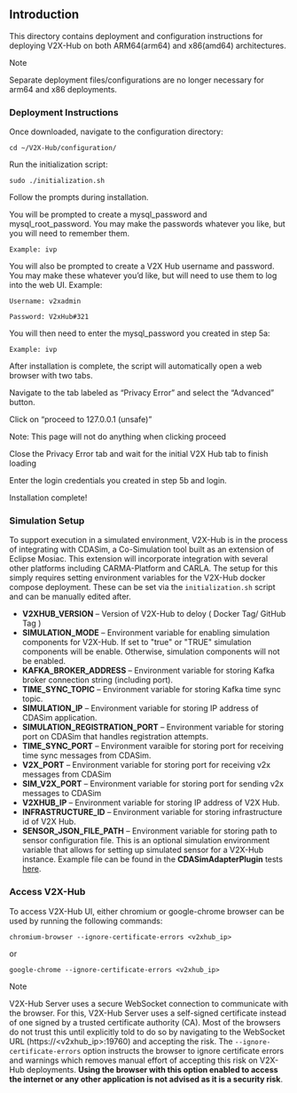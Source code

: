 ## Introduction
This directory contains deployment and configuration instructions for deploying V2X-Hub on both ARM64(arm64) and x86(amd64) architectures.

> [!NOTE]
> Separate deployment files/configurations are no longer necessary for arm64 and x86 deployments.

### Deployment Instructions
Once downloaded, navigate to the configuration directory:
```
cd ~/V2X-Hub/configuration/
```
Run the initialization script:
```
sudo ./initialization.sh
```
Follow the prompts during installation.

You will be prompted to create a mysql_password and mysql_root_password. You may make the passwords whatever you like, but you will need to remember them.
```
Example: ivp
```
You will also be prompted to create a V2X Hub username and password. You may make these whatever you’d like, but will need to use them to log into the web UI. Example:
```
Username: v2xadmin

Password: V2xHub#321
```
You will then need to enter the mysql_password you created in step 5a:
```
Example: ivp
```
After installation is complete, the script will automatically open a web browser with two tabs.

Navigate to the tab labeled as “Privacy Error” and select the “Advanced” button.

Click on “proceed to 127.0.0.1 (unsafe)”

Note: This page will not do anything when clicking proceed

Close the Privacy Error tab and wait for the initial V2X Hub tab to finish loading

Enter the login credentials you created in step 5b and login.

Installation complete!

### Simulation Setup

To support execution in a simulated environment, V2X-Hub is in the process of integrating with CDASim, a Co-Simulation tool built as an extension of Eclipse Mosiac. This extension will incorporate integration with several other platforms including CARMA-Platform and CARLA. The setup for this simply requires setting environment variables for the V2X-Hub docker compose deployment. These can be set via the `initialization.sh` script and can be manually edited after.

* **V2XHUB_VERSION** – Version of V2X-Hub to deloy ( Docker Tag/ GitHub Tag )
* **SIMULATION_MODE** – Environment variable for enabling simulation components for V2X-Hub. If set to "true" or "TRUE" simulation components will be enable. Otherwise, simulation components will not be enabled.
* **KAFKA_BROKER_ADDRESS** – Environment variable for storing Kafka broker connection string (including port).
* **TIME_SYNC_TOPIC** – Environment variable for storing Kafka time sync topic.
* **SIMULATION_IP** – Environment variable for storing IP address of CDASim application.
* **SIMULATION_REGISTRATION_PORT** – Environment variable for storing port on CDASim that handles registration attempts.
* **TIME_SYNC_PORT** – Environment varaible for storing port for receiving time sync messages from CDASim.
* **V2X_PORT** – Environment variable for storing port for receiving v2x messages from CDASim
* **SIM_V2X_PORT** – Environment variable for storing port for sending v2x messages to CDASim
* **V2XHUB_IP** – Environment variable for storing IP address of V2X Hub.
* **INFRASTRUCTURE_ID** – Environment variable for storing infrastructure id of V2X Hub.
* **SENSOR_JSON_FILE_PATH** – Environment variable for storing path to sensor configuration file. This is an optional simulation environment variable that allows for setting up simulated sensor for a V2X-Hub instance. Example file can be found in the **CDASimAdapterPlugin** tests [here](../src/v2i-hub/CDASimAdapter/test/sensors.json).

### Access V2X-Hub 
To access V2X-Hub UI, either chromium or google-chrome browser can be used by running the following commands:
```
chromium-browser --ignore-certificate-errors <v2xhub_ip>
```
or 

```
google-chrome --ignore-certificate-errors <v2xhub_ip>
 ```

> [!NOTE]  
> V2X-Hub Server uses a secure WebSocket connection to communicate with the browser. For this, V2X-Hub Server uses a self-signed certificate instead of one signed by a trusted certificate authority (CA). Most of the browsers do not trust this until explicitly told to do so by navigating to the WebSocket URL (https://<v2xhub_ip>:19760) and accepting the risk. The `--ignore-certificate-errors` option instructs the browser to ignore certificate errors and warnings which removes manual effort of accepting this risk on V2X-Hub deployments. **Using the browser with this option enabled to access the internet or any other application is not advised as it is a security risk**.